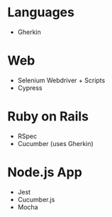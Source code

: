 # Languages
- Gherkin
# Web
- Selenium Webdriver + Scripts
- Cypress
# Ruby on Rails
- RSpec
- Cucumber (uses Gherkin)
# Node.js App
- Jest
- Cucumber.js
- Mocha